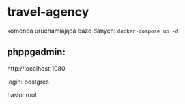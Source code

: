 # travel-agency

komenda uruchamiająca baze danych: `docker-compose up -d`

## phppgadmin:

http://localhost:1080

login: postgres

hasło: root

